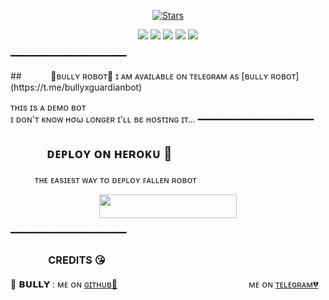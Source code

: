<p align="center">
    <a href="https://github.com/cyberxron/BullyRobot/stargazers"><img src="https://img.shields.io/github/stars/cyberxron/BullyRobot?label=Stars&style=flat-square&logo=github&color=F10070" alt="Stars" /></a>
</p>
<p align="center">
    <a href="https://github.com/cyberxron/BullyRobot"> <img src="https://img.shields.io/github/repo-size/cyberxron/BullyRobot?color=orange&logo=github&logoColor=green&style=for-the-badge" /></a>
    <a href="https://github.com/cyberxron/BullyRobot/commits/prince"> <img src="https://img.shields.io/github/last-commit/cyberxron/BullyRobot?color=blue&logo=github&logoColor=green&style=for-the-badge" /></a>
    <a href="https://github.com/cyberxron/BullyRobot/issues"> <img src="https://img.shields.io/github/issues/cyberxron/BullyRobot?color=blueviolet&logo=github&logoColor=green&style=for-the-badge" /></a>
    <a href="https://github.com/cyberxron/BullyRobot/network/members"> <img src="https://img.shields.io/github/forks/cyberxron/BullyRobot?color=red&logo=github&logoColor=green&style=for-the-badge" /></a>  
    <a href="https://pypi.org/project/Telethon/"> <img src="https://img.shields.io/pypi/v/telethon?color=yellow&label=telethon&logo=python&logoColor=green&style=for-the-badge" /></a>
</p>
━━━━━━━━━━━━━━━━━━━━━━
</p>
## ㅤㅤㅤ 🖤ʙᴜʟʟʏ ʀᴏʙᴏᴛ🖤
ɪ ᴀᴍ ᴀᴠᴀɪʟᴀʙʟᴇ ᴏɴ ᴛᴇʟᴇɢʀᴀᴍ ᴀs [ʙᴜʟʟʏ ʀᴏʙᴏᴛ​](https://t.me/bullyxguardianbot)

ᴛʜɪs ɪs ᴀ ᴅᴇᴍᴏ ʙᴏᴛ <br> ɪ ᴅᴏɴ'ᴛ ᴋɴᴏᴡ нσω ʟᴏɴɢᴇʀ ɪ'ʟʟ вε ʜᴏsᴛɪɴɢ ɪᴛ​...
━━━━━━━━━━━━━━━━━━━━━━
## ㅤㅤㅤᴅᴇᴘʟᴏʏ ᴏɴ ʜᴇʀᴏᴋᴜ​ 🚀
ㅤㅤㅤᴛʜᴇ ᴇᴀsɪᴇsᴛ ᴡᴀʏ ᴛᴏ ᴅᴇᴘʟᴏʏ ꜰᴀʟʟᴇɴ ʀᴏʙᴏᴛ​
<p align="center"><a href="https://heroku.com/deploy?template=https://github.com/cyberxron/BullyRobot"> <img src="https://img.shields.io/badge/Deploy%20To%20Heroku-black?style=for-the-badge&logo=heroku" width="220" height="38.45"/></a></p>
 ━━━━━━━━━━━━━━━━━━━━━━

### ㅤㅤㅤㅤCREDITS 😘

🖤 𝗕𝗨𝗟𝗟𝗬 : ᴍᴇ ᴏɴ [ɢɪᴛʜᴜʙ💞](https://github.com/cyberxron)ㅤㅤㅤㅤㅤㅤㅤㅤㅤㅤㅤㅤㅤㅤㅤㅤ ᴍᴇ ᴏɴ [ᴛᴇʟᴇɢʀᴀᴍ💔](https://telegram.me/jehrilla_cockroach)
